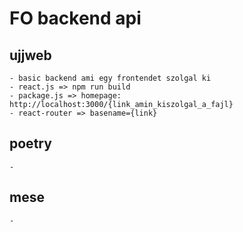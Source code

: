 # FO backend api
## ujjweb
    - basic backend ami egy frontendet szolgal ki
    - react.js => npm run build
    - package.js => homepage: http://localhost:3000/{link_amin_kiszolgal_a_fajl}
    - react-router => basename={link}

## poetry
    - 

## mese
    - 